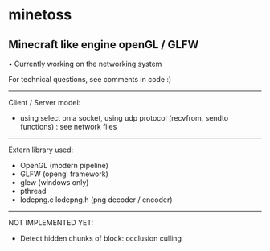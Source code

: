 # minetoss

Minecraft like engine openGL / GLFW
-----------------------------------------------

• Currently working on the networking system

For technical questions, see comments in code :)

-----------------------------------------------
Client / Server model:
* using select on a socket, using udp protocol (recvfrom, sendto functions)
	: see network files

-----------------------------------------------

Extern library used:
* OpenGL (modern pipeline)
* GLFW (opengl framework)
* glew (windows only)
* pthread
* lodepng.c lodepng.h (png decoder / encoder)

-----------------------------------------------

NOT IMPLEMENTED YET:
* Detect hidden chunks of block: occlusion culling
